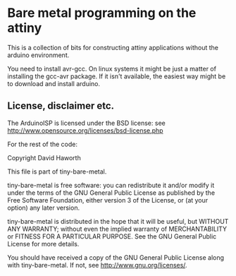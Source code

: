 # Bare metal programming on the attiny

This is a collection of bits for constructing attiny applications without the arduino environment.

You need to install avr-gcc. On linux systems it might be just a matter of installing the gcc-avr package.
If it isn't available, the easiest way might be to download and install arduino.

## License, disclaimer etc.

The ArduinoISP is licensed under the BSD license: see http://www.opensource.org/licenses/bsd-license.php

For the rest of the code:

Copyright David Haworth

This file is part of tiny-bare-metal.

tiny-bare-metal is free software: you can redistribute it and/or modify
it under the terms of the GNU General Public License as published by
the Free Software Foundation, either version 3 of the License, or
(at your option) any later version.

tiny-bare-metal is distributed in the hope that it will be useful,
but WITHOUT ANY WARRANTY; without even the implied warranty of
MERCHANTABILITY or FITNESS FOR A PARTICULAR PURPOSE.  See the
GNU General Public License for more details.

You should have received a copy of the GNU General Public License
along with tiny-bare-metal.  If not, see <http://www.gnu.org/licenses/>.

